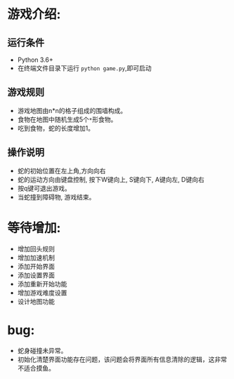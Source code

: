 
# **游戏介绍**:

## **运行条件**
- Python 3.6+
- 在终端文件目录下运行 `python game.py`,即可启动


## **游戏规则**
- 游戏地图由n*n的格子组成的围墙构成。
- 食物在地图中随机生成5个`*`形食物。
- 吃到食物，蛇的长度增加1。    

## **操作说明**
- 蛇的初始位置在左上角,方向向右
- 蛇的运动方向由键盘控制, 按下W键向上, S键向下, A键向左, D键向右
- 按q键可退出游戏。
- 当蛇撞到障碍物, 游戏结束。


# **等待增加**:
- 增加回头规则
- 增加加速机制
- 添加开始界面
- 添加设置界面
- 添加重新开始功能
- 增加游戏难度设置
- 设计地图功能

# **bug**:
- 蛇身碰撞未异常。
- 初始化清楚界面功能存在问题，该问题会将界面所有信息清除的逻辑，这非常不适合摸鱼。

